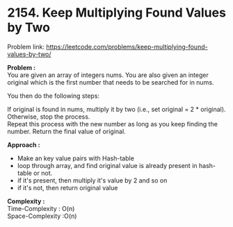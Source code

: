 # 2154. Keep Multiplying Found Values by Two

Problem link: https://leetcode.com/problems/keep-multiplying-found-values-by-two/

**Problem :**<br>
You are given an array of integers nums. You are also given an integer original which is the first number that needs to be searched for in nums.<br>

You then do the following steps:<br>

If original is found in nums, multiply it by two (i.e., set original = 2 \* original).
Otherwise, stop the process.<br>
Repeat this process with the new number as long as you keep finding the number.
Return the final value of original.<br>

**Approach :**<br>

- Make an key value pairs with Hash-table
- loop through array, and find original value is already present in hash-table or not.
- if it's present, then multiply it's value by 2 and so on
- if it's not, then return original value

**Complexity :**<br>
Time-Complexity : O(n)<br>
Space-Complexity :O(n)<br>
